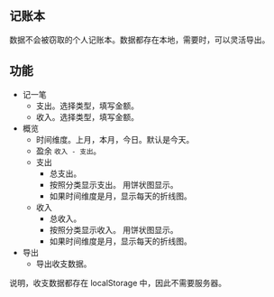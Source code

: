 ## 记账本
数据不会被窃取的个人记账本。数据都存在本地，需要时，可以灵活导出。

## 功能
* 记一笔
  * 支出。选择类型，填写金额。
  * 收入。选择类型，填写金额。
* 概览
  * 时间维度。上月，本月，今日。默认是今天。
  * 盈余 `收入 - 支出`。
  * 支出
    * 总支出。
    * 按照分类显示支出。 用饼状图显示。
    * 如果时间维度是月，显示每天的折线图。
  * 收入
    * 总收入。
    * 按照分类显示收入。 用饼状图显示。
    * 如果时间维度是月，显示每天的折线图。
* 导出
  * 导出收支数据。

说明，收支数据都存在 localStorage 中，因此不需要服务器。
